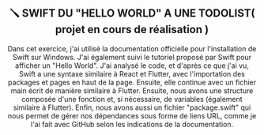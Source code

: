 <div align="center"><br><br>
        <h2>🪛 SWIFT DU "HELLO WORLD" A UNE TODOLIST( projet en cours de réalisation )</h2>

Dans cet exercice, j'ai utilisé la documentation officielle pour l'installation de Swift sur Windows. 
J'ai également suivi le tutoriel proposé par Swift pour afficher un "Hello World". 
J'ai analysé le code, et d'après ce que j'ai vu, Swift a une syntaxe similaire à React et Flutter, avec l'importation des packages et pages en haut de la page. 
Ensuite, elle continue avec un fichier main écrit de manière similaire à Flutter. 
Ensuite, nous avons une structure composée d'une fonction et, si nécessaire, de variables (également similaire à Flutter). 
Enfin, nous avons aussi un fichier "package.swift" qui nous permet de gérer nos dépendances sous forme de liens URL, comme je l'ai fait avec GitHub selon les indications de la documentation.
</div>
